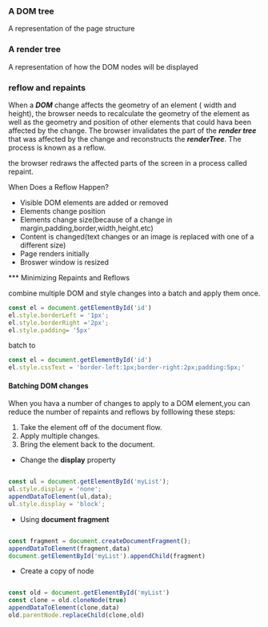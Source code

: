 ### A DOM tree

A representation of the page structure

### A render tree

A representation of how the DOM nodes will be displayed


### reflow and repaints

When a ***DOM*** change  affects the geometry of an element ( width and height), the browser needs to recalculate the geometry of the element as well as the geometry and position of other elements that could hava been affected by the change. The browser invalidates the part of the ***render tree*** that was affected by the change and reconstructs the ***renderTree***. The process is known as a reflow.

the browser redraws the affected parts of the screen in a process called repaint.


When Does a Reflow Happen?

* Visible DOM elements are added or removed
* Elements change position
* Elements change size(because of a change in margin,padding,border,width,height.etc)
* Content is changed(text changes or an image is replaced with one of a different size)
* Page renders initially
* Broswer window is resized


*** Minimizing Repaints and Reflows

combine multiple DOM and style changes into a batch and apply them once.

``` javascript
const el = document.getElementById('id')
el.style.borderLeft = '1px';
el.style.borderRight ='2px';
el.style.padding= '5px'
```

batch to

```javascript
const el = document.getElementById('id')
el.style.cssText = 'border-left:1px;border-right:2px;padding:5px;'

```

#### Batching DOM changes
When you hava a number of changes to apply to a DOM element,you can reduce the number of repaints and reflows by folllowing these steps:

1. Take the element off of the document flow.
2. Apply multiple changes.
3. Bring the element back to the document.


* Change the **display** property

```javascript

const ul = document.getElementById('myList');
ul.style.display = 'none';
appendDataToElement(ul,data);
ul.style.display = 'block';

```

* Using **document fragment**

```javascript

const fragment = document.createDocumentFragment();
appendDataToElement(fragment,data)
document.getElementById('myList').appendChild(fragment)

```
* Create a copy of node 

``` javascript

const old = document.getElementById('myList')
const clone = old.cloneNode(true)
appendDataToElement(clone,data)
old.parentNode.replaceChild(clone,old)

```